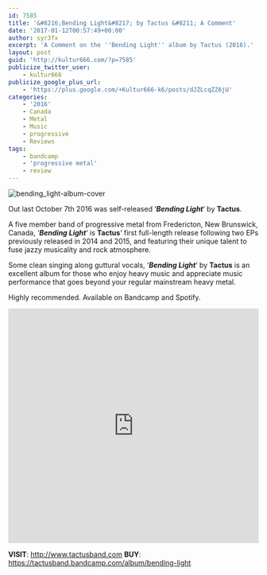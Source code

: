 ```yaml
---
id: 7585
title: '&#8216;Bending Light&#8217; by Tactus &#8211; A Comment'
date: '2017-01-12T00:57:49+00:00'
author: syr3fx
excerpt: 'A Comment on the ''Bending Light'' album by Tactus (2016).'
layout: post
guid: 'http://kultur666.com/?p=7585'
publicize_twitter_user:
    - kultur666
publicize_google_plus_url:
    - 'https://plus.google.com/+Kultur666-k6/posts/dJZLcqZZ6jU'
categories:
    - '2016'
    - Canada
    - Metal
    - Music
    - progressive
    - Reviews
tags:
    - bandcamp
    - 'progressive metal'
    - review
---
```


![bending_light-album-cover](http://localhost:8080/wp-content/uploads/2017/01/bending_light-album-cover.jpg?w=680)

Out last October 7th 2016 was self-released ‘***Bending Light***‘ by **Tactus**.

A five member band of progressive metal from Fredericton, New Brunswick, Canada, ‘***Bending Light***‘ is **Tactus**‘ first full-length release following two EPs previously released in 2014 and 2015, and featuring their unique talent to fuse jazzy musicality and rock atmosphere.

Some clean singing along guttural vocals, ‘***Bending Light***‘ by **Tactus** is an excellent album for those who enjoy heavy music and appreciate music performance that goes beyond your regular mainstream heavy metal.

Highly recommended. Available on Bandcamp and Spotify.

<iframe style="border: 0; width: 100%; height: 472px;" src="https://bandcamp.com/EmbeddedPlayer/album=56354342/size=large/bgcol=333333/linkcol=e99708/tracklist=false/transparent=true/" seamless></iframe>

**VISIT**: <http://www.tactusband.com>
**BUY**: <https://tactusband.bandcamp.com/album/bending-light>